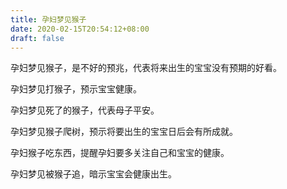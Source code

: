 ```yaml
---
title: 孕妇梦见猴子
date: 2020-02-15T20:54:12+08:00
draft: false
---
```


孕妇梦见猴子，是不好的预兆，代表将来出生的宝宝没有预期的好看。


孕妇梦见打猴子，预示宝宝健康。


孕妇梦见死了的猴子，代表母子平安。


孕妇梦见猴子爬树，预示将要出生的宝宝日后会有所成就。


孕妇猴子吃东西，提醒孕妇要多关注自己和宝宝的健康。


孕妇梦见被猴子追，暗示宝宝会健康出生。

